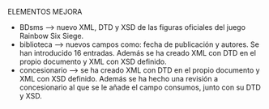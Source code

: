 ELEMENTOS MEJORA

- BDsms --> nuevo XML, DTD y XSD de las figuras oficiales del juego Rainbow Six Siege.
- biblioteca --> nuevos campos como: fecha de publicación y autores. Se han introducido 16 entradas. Además se ha creado XML con DTD en el propio documento y XML con XSD definido.
- concesionario --> se ha creado XML con DTD en el propio documento y XML con XSD definido. Además se ha hecho una revisión a concesionario al que se le añade el campo consumos, junto con su DTD y XSD.